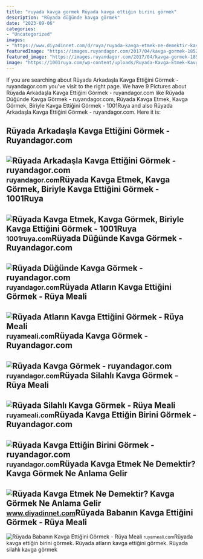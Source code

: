 ```yaml
---
title: "ruyada kavga gormek Rüyada kavga ettiğin birini görmek"
description: "Rüyada düğünde kavga görmek"
date: "2023-09-06"
categories:
- "Uncategorized"
images:
- "https://www.diyadinnet.com/d/ruya/ruyada-kavga-etmek-ne-demektir-kavga-gormek-ne-anlama-gelir-6075.jpg"
featuredImage: "https://images.ruyandagor.com/2017/04/kavga-gormek-1852.jpg"
featured_image: "https://images.ruyandagor.com/2017/04/kavga-gormek-1852.jpg"
image: "https://1001ruya.com/wp-content/uploads/Ruyada-Kavga-Etmek-Kavga-Gormek-Biriyle-Kavga-Ettigini-Gormek-sevgiliyle-babayla-anneyle-kardesle-ne-demek-diyanet-1024x576.jpg"
---
```


If you are searching about Rüyada Arkadaşla Kavga Ettiğini Görmek - ruyandagor.com you've visit to the right page. We have 9 Pictures about Rüyada Arkadaşla Kavga Ettiğini Görmek - ruyandagor.com like Rüyada Düğünde Kavga Görmek - ruyandagor.com, Rüyada Kavga Etmek, Kavga Görmek, Biriyle Kavga Ettiğini Görmek - 1001Ruya and also Rüyada Arkadaşla Kavga Ettiğini Görmek - ruyandagor.com. Here it is:

Rüyada Arkadaşla Kavga Ettiğini Görmek - Ruyandagor.com
-------------------------------------------------------

 ![Rüyada Arkadaşla Kavga Ettiğini Görmek - ruyandagor.com](https://images.ruyandagor.com/2017/04/arkadasla-kavga-ettigini-gormek-2238.jpg) <small>ruyandagor.com</small>Rüyada Kavga Etmek, Kavga Görmek, Biriyle Kavga Ettiğini Görmek - 1001Ruya
--------------------------------------------------------------------------

 ![Rüyada Kavga Etmek, Kavga Görmek, Biriyle Kavga Ettiğini Görmek - 1001Ruya](https://1001ruya.com/wp-content/uploads/Ruyada-Kavga-Etmek-Kavga-Gormek-Biriyle-Kavga-Ettigini-Gormek-sevgiliyle-babayla-anneyle-kardesle-ne-demek-diyanet-1024x576.jpg) <small>1001ruya.com</small>Rüyada Düğünde Kavga Görmek - Ruyandagor.com
--------------------------------------------

 ![Rüyada Düğünde Kavga Görmek - ruyandagor.com](https://images.ruyandagor.com/2017/04/dugunde-kavga-gormek-1750.jpg) <small>ruyandagor.com</small>Rüyada Atların Kavga Ettiğini Görmek - Rüya Meali
-------------------------------------------------

 ![Rüyada Atların Kavga Ettiğini Görmek - Rüya Meali](http://ruyameali.com/wp-content/uploads/2019/02/ruyada-atlarin-kavga-ettigini-gormek.jpg) <small>ruyameali.com</small>Rüyada Kavga Görmek - Ruyandagor.com
------------------------------------

 ![Rüyada Kavga Görmek - ruyandagor.com](https://images.ruyandagor.com/2017/04/kavga-gormek-1852.jpg) <small>ruyandagor.com</small>Rüyada Silahlı Kavga Görmek - Rüya Meali
----------------------------------------

 ![Rüyada Silahlı Kavga Görmek - Rüya Meali](http://ruyameali.com/wp-content/uploads/2018/08/kavga21.jpg) <small>ruyameali.com</small>Rüyada Kavga Ettiğin Birini Görmek - Ruyandagor.com
---------------------------------------------------

 ![Rüyada Kavga Ettiğin Birini Görmek - ruyandagor.com](https://images.ruyandagor.com/2017/04/kavga-ettigin-birini-gormek-1939.jpg) <small>ruyandagor.com</small>Rüyada Kavga Etmek Ne Demektir? Kavga Görmek Ne Anlama Gelir
------------------------------------------------------------

 ![Rüyada Kavga Etmek Ne Demektir? Kavga Görmek Ne Anlama Gelir](https://www.diyadinnet.com/d/ruya/ruyada-kavga-etmek-ne-demektir-kavga-gormek-ne-anlama-gelir-6075.jpg) <small>www.diyadinnet.com</small>Rüyada Babanın Kavga Ettiğini Görmek - Rüya Meali
-------------------------------------------------

 ![Rüyada Babanın Kavga Ettiğini Görmek - Rüya Meali](http://ruyameali.com/wp-content/uploads/2030/03/1-9-1024x653.jpg) <small>ruyameali.com</small>Rüyada kavga ettiğin birini görmek. Rüyada atların kavga ettiğini görmek. Rüyada silahlı kavga görmek
